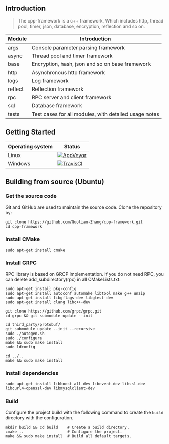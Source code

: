 ## Introduction

> The cpp-framework is a c++ framework,
> Which includes http, thread pool, timer, json,
> database, encryption, reflection and so on.

| Module                  | Introduction                                         |
|-------------------------|------------------------------------------------------|
| args                    | Console parameter parsing framework                  |
| async                   | Thread pool and timer framework                      |
| base                    | Encryption, hash, json and so on base framework      |
| http                    | Asynchronous http framework                          |
| logs                    | Log framework                                        |
| reflect                 | Reflection framework                                 |
| rpc                     | RPC server and client framework                      |
| sql                     | Database framework                                   |
| tests                   | Test cases for all modules, with detailed usage notes|

## Getting Started

Operating system | Status
---------------- | ----------
Linux            | [![AppVeyor](https://img.shields.io/appveyor/ci/ethereum/cpp-ethereum/develop.svg)](https://ci.appveyor.com/project/ethereum/cpp-ethereum)
Windows          | [![TravisCI](https://img.shields.io/travis/ethereum/cpp-ethereum/develop.svg)](https://travis-ci.org/ethereum/cpp-ethereum)

## Building from source (Ubuntu)

### Get the source code

Git and GitHub are used to maintain the source code. Clone the repository by:

```shell
git clone https://github.com/Guolian-Zhang/cpp-framework.git
cd cpp-framework
```

### Install CMake

```shell
sudo apt-get install cmake
```

### Install GRPC

RPC library is based on GRCP implementation. If you do not need RPC, 
you can delete add_subdirectory(rpc) in all CMakeLists.txt.
```shell
sudo apt-get install pkg-config
sudo apt-get install autoconf automake libtool make g++ unzip 
sudo apt-get install libgflags-dev libgtest-dev 
sudo apt-get install clang libc++-dev

git clone https://github.com/grpc/grpc.git
cd grpc && git submodule update --init

cd third_party/protobuf/
git submodule update --init --recursive
sudo ./autogen.sh
sudo ./configure
make && sudo make install
sudo ldconfig

cd ../..
make && sudo make install
```

### Install dependencies

```shell
sudo apt-get install libboost-all-dev libevent-dev libssl-dev libcurl4-openssl-dev libmysqlclient-dev
```

### Build

Configure the project build with the following command to create the 
`build` directory with the configuration.

```shell
mkdir build && cd build    # Create a build directory.
cmake ..                   # Configure the project.
make && sudo make install  # Build all default targets.
```

